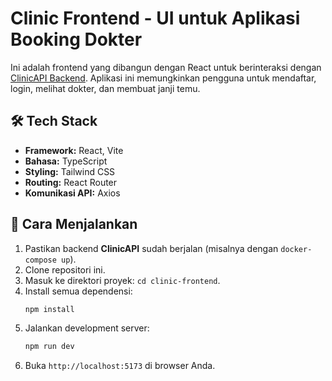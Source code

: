 # Clinic Frontend - UI untuk Aplikasi Booking Dokter

Ini adalah frontend yang dibangun dengan React untuk berinteraksi dengan [ClinicAPI Backend](https://github.com/tajri15/Clinic-API). Aplikasi ini memungkinkan pengguna untuk mendaftar, login, melihat dokter, dan membuat janji temu.

## 🛠️ Tech Stack

- **Framework:** React, Vite
- **Bahasa:** TypeScript
- **Styling:** Tailwind CSS
- **Routing:** React Router
- **Komunikasi API:** Axios

## 🚀 Cara Menjalankan

1.  Pastikan backend **ClinicAPI** sudah berjalan (misalnya dengan `docker-compose up`).
2.  Clone repositori ini.
3.  Masuk ke direktori proyek: `cd clinic-frontend`.
4.  Install semua dependensi:
    ```bash
    npm install
    ```
5.  Jalankan development server:
    ```bash
    npm run dev
    ```
6.  Buka `http://localhost:5173` di browser Anda.